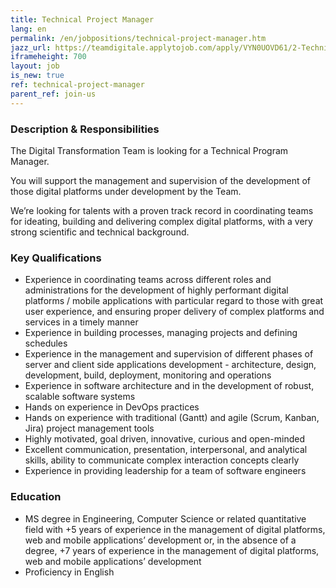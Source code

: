 ```yaml
---
title: Technical Project Manager
lang: en
permalink: /en/jobpositions/technical-project-manager.htm
jazz_url: https://teamdigitale.applytojob.com/apply/VYN0UOVD61/2-Technical-Program-Manager
iframeheight: 700
layout: job
is_new: true
ref: technical-project-manager
parent_ref: join-us
---
```


### Description & Responsibilities
The Digital Transformation Team is looking for a Technical Program Manager. 

You will support the management and supervision of the development of those digital platforms under development by the Team. 

We’re looking for talents with a proven track record in coordinating teams for ideating, building and delivering complex digital platforms, with a very strong scientific and technical background.


### Key Qualifications
- Experience in coordinating teams across different roles and administrations for the development of highly performant digital platforms / mobile applications with particular regard to those with great user experience, and ensuring proper delivery of complex platforms and services in a timely manner
- Experience in building processes, managing projects and defining schedules
- Experience in the management and supervision of different phases of server and client side applications development - architecture, design, development, build, deployment, monitoring and operations
- Experience in software architecture and in the development of robust, scalable software systems
- Hands on experience in DevOps practices
- Hands on experience with traditional (Gantt) and agile (Scrum, Kanban, Jira) project management tools 
- Highly motivated, goal driven, innovative, curious and open-minded
- Excellent communication, presentation, interpersonal, and analytical skills, ability to communicate complex interaction concepts clearly 
- Experience in providing leadership for a team of software engineers 


### Education
- MS degree in Engineering, Computer Science or related quantitative field with +5 years of experience in the management of digital platforms, web and mobile applications’ development or, in the absence of a degree, +7 years of experience in the management of digital platforms,  web and mobile applications’ development 
- Proficiency in English